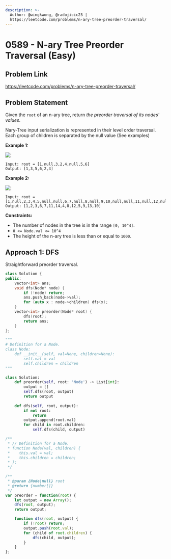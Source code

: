 ```yaml
---
description: >-
  Author: @wingkwong, @radojicic23 |
  https://leetcode.com/problems/n-ary-tree-preorder-traversal/
---
```


# 0589 - N-ary Tree Preorder Traversal (Easy)

## Problem Link

https://leetcode.com/problems/n-ary-tree-preorder-traversal/

## Problem Statement

Given the `root` of an n-ary tree, return _the preorder traversal of its nodes' values_.

Nary-Tree input serialization is represented in their level order traversal. Each group of children is separated by the null value (See examples)

**Example 1:**

![](https://assets.leetcode.com/uploads/2018/10/12/narytreeexample.png)

```
Input: root = [1,null,3,2,4,null,5,6]
Output: [1,3,5,6,2,4]
```

**Example 2:**

![](https://assets.leetcode.com/uploads/2019/11/08/sample\_4\_964.png)

```
Input: root = [1,null,2,3,4,5,null,null,6,7,null,8,null,9,10,null,null,11,null,12,null,13,null,null,14]
Output: [1,2,3,6,7,11,14,4,8,12,5,9,13,10]
```

**Constraints:**

* The number of nodes in the tree is in the range `[0, 10^4]`.
* `0 <= Node.val <= 10^4`
* The height of the n-ary tree is less than or equal to `1000`.

## Approach 1: DFS

Straightforward preorder traversal.

<Tabs>
<TabItem value="c++" label="C++">
<SolutionAuthor name="@wingkwong"/>

```cpp
class Solution {
public:
    vector<int> ans;
    void dfs(Node* node) {
        if (!node) return;
        ans.push_back(node->val);
        for (auto x : node->children) dfs(x);
    }
    vector<int> preorder(Node* root) {
        dfs(root);
        return ans;
    }
};
```

</TabItem>

<TabItem value="python" label="Python">
<SolutionAuthor name="@radojicic23"/>

```python
"""
# Definition for a Node.
class Node:
    def __init__(self, val=None, children=None):
        self.val = val
        self.children = children
"""

class Solution:
    def preorder(self, root: 'Node') -> List[int]:
        output = []
        self.dfs(root, output)
        return output
        
    def dfs(self, root, output):
        if not root:
            return 
        output.append(root.val)
        for child in root.children:
            self.dfs(child, output)
```

</TabItem>

<TabItem value="javascript" label="JavaScript">
<SolutionAuthor name="@radojicic23"/>

```javascript
/**
 * // Definition for a Node.
 * function Node(val, children) {
 *    this.val = val;
 *    this.children = children;
 * };
 */

/**
 * @param {Node|null} root
 * @return {number[]}
 */
var preorder = function(root) {
    let output = new Array();
    dfs(root, output);
    return output;

    function dfs(root, output) {
        if (!root) return;
        output.push(root.val);
        for (child of root.children) {
            dfs(child, output);
        }
    }
};
```

</TabItem>
</Tabs>
